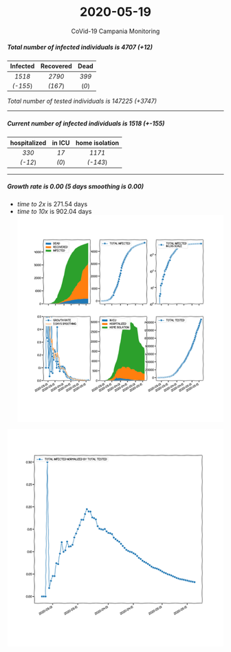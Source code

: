 <div align='center'>

# 2020-05-19
CoVid-19 Campania Monitoring
</div>

##### Total number of infected individuals is 4707 (+12)
Infected | Recovered | Dead
:---: | :---: | :---:
*1518* | *2790* | *399*
*(-155*) | *(167*) | (*0*)

*Total number of tested individuals is 147225 (+3747)*
***
##### Current number of infected individuals is 1518 (+-155)
hospitalized | in ICU | home isolation
:---: | :---: | :---:
*330* |*17* |*1171*
*(-12*) |*(0*) |*(-143*)
***
##### Growth rate is 0.00 (5 days smoothing is 0.00)
- *time to 2x* is 271.54 days
- *time to 10x* is 902.04 days
![stats][stats]

![infected_normalized][infected_normalized]

[stats]: stats_Campania.png
[infected_normalized]: infected_normalized_Campania.png
